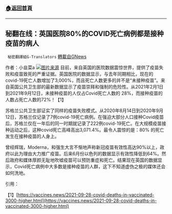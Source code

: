 ###  [:house:返回首頁](https://github.com/ourhimalayas/txt)
---


## 秘翻在线：英国医院80%的COVID死亡病例都是接种疫苗的病人
` 秘密翻譯組G-Translators` [轉載自GNews](https://gnews.org/zh-hans/1563160/)

作者：小韭菜a
![](https://assets.gnews.org/wp-content/uploads/2021/09/Screenshot-2021-09-30-002743.jpg)[图片来源](https://www.cidrap.umn.edu/news-perspective/2021/02/uk-test-mixed-covid-19-vaccine-dosing-strategy)
目前，来自英国的医院数据震惊世界，提供了疫苗失败和疫苗致死的严重证据。英国医院的数据显示，与去年同期相比，现在的 covid-19死亡人数增加了3,000%，而且死亡人数更多的并不是“未接种疫苗”。来自英国公共卫生部的最新数据显示了疫苗崇拜和强制的危险性。从2021年2月1日到2021年9月12日，未接种疫苗的人仅占Covid死亡人数的 28%，而接种疫苗的人数占死亡人数的72%！【1】

苏格兰公共卫生部证实了同样的疫苗失败模式。从2020年8月14日到2020年9月12日，苏格兰仅记录了7例covid-19死亡病例。在强迫大部分人口接种Covid疫苗后，苏格兰仅在一年后的同一时期就记录了222例covid-19死亡。在大规模疫苗接种运动之后，这种covid死亡高峰高出3,071.4%。最令人震惊的是：80% 的死亡发生在接种疫苗的人身上。

曾经辉瑞，Moderna，和强生大言不惭地声称新冠疫苗有效性高达90%以上，政府以此为理由大力推广疫苗。后来6月份以色列的数据显示有效性降低到64%。然后政府和媒体厚颜无耻地吹嘘疫苗可以预防重症和死亡。结果现在英国的数据显示，Covid死亡病例中大多数是接种疫苗的人群，这下不知道虚伪之极的媒体还会如何洗地。

引用：

【1】[https://vaccines.news/2021-09-28-covid-deaths-in-vaccinated-3000-higher.html](https://vaccines.news/2021-09-28-covid-deaths-in-vaccinated-3000-higher.html)
